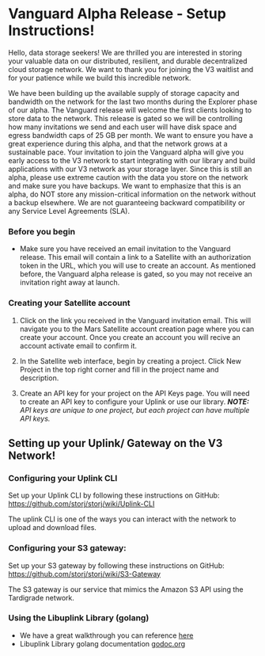 # Vanguard Alpha Release - Setup Instructions!

Hello, data storage seekers! We are thrilled you are interested in storing your valuable data on our distributed, resilient, and durable decentralized cloud storage network. We want to thank you for joining the V3 waitlist and for your patience while we build this incredible network. 

We have been building up the available supply of storage capacity and bandwidth on the network for the last two months during the Explorer phase of our alpha.  The Vanguard release will welcome the first clients looking to store data to the network. This release is gated so we will be controlling how many invitations we send and each user will have disk space and egress bandwidth caps of 25 GB per month. We want to ensure you have a great experience during this alpha, and that the network grows at a sustainable pace. Your invitation to join the Vanguard alpha will give you early access to the V3 network to start integrating with our library and build applications with our V3 network as your storage layer. Since this is still an alpha, please use extreme caution with the data you store on the network and make sure you have backups. We want to emphasize that this is an alpha, do NOT store any mission-critical information on the network without a backup elsewhere. We are not guaranteeing backward compatibility or any Service Level Agreements (SLA). 


### Before you begin
- Make sure you have received an email invitation to the Vanguard release. This email will contain a link to a Satellite with an authorization token in the URL, which you will use to create an account. As mentioned before, the Vanguard alpha release is gated, so you may not receive an invitation right away at launch. 


### Creating your Satellite account

1) Click on the link you received in the Vanguard invitation email. This will navigate you to the Mars Satellite account creation page where you can create your account. Once you create an account you will recive an account activate email to confirm it.

2) In the Satellite web interface, begin by creating a project. Click New Project in the top right corner and fill in the project name and description.

3) Create an API key for your project on the API Keys page. You will need to create an API key to configure your Uplink or use our library. 
*__NOTE:__ API keys are unique to one project, but each project can have multiple API keys.*


## Setting up your Uplink/ Gateway on the V3 Network!


### Configuring your Uplink CLI

Set up your Uplink CLI by following these instructions on GitHub: https://github.com/storj/storj/wiki/Uplink-CLI

The uplink CLI is one of the ways you can interact with the network to upload and download files. 

### Configuring your S3 gateway:

Set up your S3 gateway by following these instructions on GitHub: https://github.com/storj/storj/wiki/S3-Gateway

The S3 gateway is our service that mimics the Amazon S3 API using the Tardigrade network.

### Using the Libuplink Library (golang)

- We have a great walkthrough you can reference [here](https://github.com/storj/docs/blob/master/Libuplink-Walkthrough.md)
- Libuplink Library golang documentation [godoc.org](http://godoc.org/storj.io/storj/lib/uplink)
